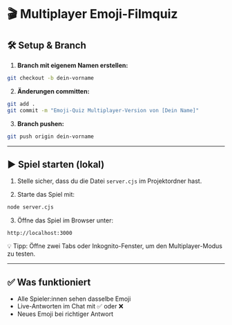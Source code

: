 # 🎬 Multiplayer Emoji-Filmquiz

## 🛠️ Setup & Branch

1. **Branch mit eigenem Namen erstellen:**
```bash
git checkout -b dein-vorname
```

2. **Änderungen committen:**
```bash
git add .
git commit -m "Emoji-Quiz Multiplayer-Version von [Dein Name]"
```

3. **Branch pushen:**
```bash
git push origin dein-vorname
```

---

## ▶️ Spiel starten (lokal)

1. Stelle sicher, dass du die Datei `server.cjs` im Projektordner hast.

2. Starte das Spiel mit:
```bash
node server.cjs
```

3. Öffne das Spiel im Browser unter:
```
http://localhost:3000
```

💡 Tipp: Öffne zwei Tabs oder Inkognito-Fenster, um den Multiplayer-Modus zu testen.

---

## ✅ Was funktioniert

- Alle Spieler:innen sehen dasselbe Emoji
- Live-Antworten im Chat mit ✅ oder ❌
- Neues Emoji bei richtiger Antwort
